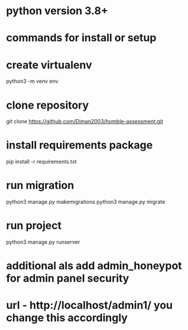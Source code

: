 # python version 3.8+
# commands for install or setup


# create virtualenv
python3 -m venv env

# clone repository
git clone https://github.com/Diman2003/homble-assessment.git

# install requirements package
pip install -r requirements.txt

# run migration
python3 manage.py makemigrations
python3 manage.py migrate

# run project
python3 manage.py runserver




# additional als add  admin_honeypot for admin panel security
# url - http://localhost/admin1/      you change this accordingly
